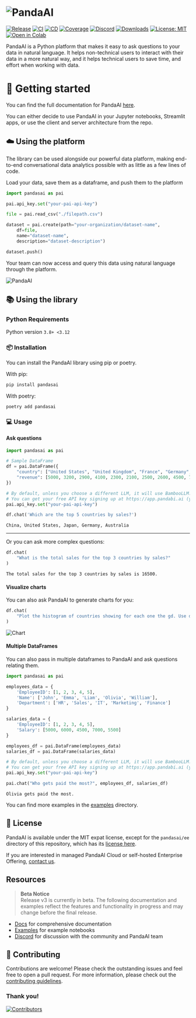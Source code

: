 # ![PandaAI](assets/logo.png)

[![Release](https://img.shields.io/pypi/v/pandasai?label=Release&style=flat-square)](https://pypi.org/project/pandasai/)
[![CI](https://github.com/sinaptik-ai/pandas-ai/actions/workflows/ci.yml/badge.svg)](https://github.com/sinaptik-ai/pandas-ai/actions/workflows/ci.yml/badge.svg)
[![CD](https://github.com/sinaptik-ai/pandas-ai/actions/workflows/cd.yml/badge.svg)](https://github.com/sinaptik-ai/pandas-ai/actions/workflows/cd.yml/badge.svg)
[![Coverage](https://codecov.io/gh/sinaptik-ai/pandas-ai/branch/main/graph/badge.svg)](https://codecov.io/gh/sinaptik-ai/pandas-ai)
[![Discord](https://dcbadge.vercel.app/api/server/kF7FqH2FwS?style=flat&compact=true)](https://discord.gg/KYKj9F2FRH)
[![Downloads](https://static.pepy.tech/badge/pandasai)](https://pepy.tech/project/pandasai) [![License: MIT](https://img.shields.io/badge/License-MIT-yellow.svg)](https://opensource.org/licenses/MIT)
[![Open in Colab](https://colab.research.google.com/assets/colab-badge.svg)](https://colab.research.google.com/drive/1ZnO-njhL7TBOYPZaqvMvGtsjckZKrv2E?usp=sharing)

PandaAI is a Python platform that makes it easy to ask questions to your data in natural language. It helps non-technical users to interact with their data in a more natural way, and it helps technical users to save time, and effort when working with data.

# 🔧 Getting started

You can find the full documentation for PandaAI [here](https://pandas-ai.readthedocs.io/en/latest/).

You can either decide to use PandaAI in your Jupyter notebooks, Streamlit apps, or use the client and server architecture from the repo.

## ☁️ Using the platform

The library can be used alongside our powerful data platform, making end-to-end conversational data analytics possible with as little as a few lines of code. 

Load your data, save them as a dataframe, and push them to the platform

```python
import pandasai as pai

pai.api_key.set("your-pai-api-key")

file = pai.read_csv("./filepath.csv")

dataset = pai.create(path="your-organization/dataset-name",
    df=file,
    name="dataset-name",
    description="dataset-description")

dataset.push()
```
Your team can now access and query this data using natural language through the platform.

![PandaAI](assets/demo.gif) 

## 📚 Using the library

### Python Requirements

Python version `3.8+ <3.12`

### 📦 Installation

You can install the PandaAI library using pip or poetry.

With pip:

```bash
pip install pandasai
```

With poetry:

```bash
poetry add pandasai
```

### 💻 Usage

#### Ask questions

```python
import pandasai as pai

# Sample DataFrame
df = pai.DataFrame({
    "country": ["United States", "United Kingdom", "France", "Germany", "Italy", "Spain", "Canada", "Australia", "Japan", "China"],
    "revenue": [5000, 3200, 2900, 4100, 2300, 2100, 2500, 2600, 4500, 7000]
})

# By default, unless you choose a different LLM, it will use BambooLLM.
# You can get your free API key signing up at https://app.pandabi.ai (you can also configure it in your .env file)
pai.api_key.set("your-pai-api-key")

df.chat('Which are the top 5 countries by sales?')
```

```
China, United States, Japan, Germany, Australia
```

---

Or you can ask more complex questions:

```python
df.chat(
    "What is the total sales for the top 3 countries by sales?"
)
```

```
The total sales for the top 3 countries by sales is 16500.
```

#### Visualize charts

You can also ask PandaAI to generate charts for you:

```python
df.chat(
    "Plot the histogram of countries showing for each one the gd. Use different colors for each bar",
)
```

![Chart](assets/histogram-chart.png?raw=true)

#### Multiple DataFrames

You can also pass in multiple dataframes to PandaAI and ask questions relating them.

```python
import pandasai as pai

employees_data = {
    'EmployeeID': [1, 2, 3, 4, 5],
    'Name': ['John', 'Emma', 'Liam', 'Olivia', 'William'],
    'Department': ['HR', 'Sales', 'IT', 'Marketing', 'Finance']
}

salaries_data = {
    'EmployeeID': [1, 2, 3, 4, 5],
    'Salary': [5000, 6000, 4500, 7000, 5500]
}

employees_df = pai.DataFrame(employees_data)
salaries_df = pai.DataFrame(salaries_data)

# By default, unless you choose a different LLM, it will use BambooLLM.
# You can get your free API key signing up at https://app.pandabi.ai (you can also configure it in your .env file)
pai.api_key.set("your-pai-api-key")

pai.chat("Who gets paid the most?", employees_df, salaries_df)
```

```
Olivia gets paid the most.
```

You can find more examples in the [examples](examples) directory.

## 📜 License

PandaAI is available under the MIT expat license, except for the `pandasai/ee` directory of this repository, which has its [license here](https://github.com/Sinaptik-AI/pandas-ai/blob/master/pandasai/ee/LICENSE).

If you are interested in managed PandaAI Cloud or self-hosted Enterprise Offering, [contact us](https://getpanda.ai/pricing).

## Resources

> **Beta Notice**  
> Release v3 is currently in beta. The following documentation and examples reflect the features and functionality in progress and may change before the final release.

- [Docs](https://pandas-ai.readthedocs.io/en/latest/) for comprehensive documentation
- [Examples](examples) for example notebooks
- [Discord](https://discord.gg/KYKj9F2FRH) for discussion with the community and PandaAI team


## 🤝 Contributing

Contributions are welcome! Please check the outstanding issues and feel free to open a pull request.
For more information, please check out the [contributing guidelines](CONTRIBUTING.md).

### Thank you!

[![Contributors](https://contrib.rocks/image?repo=sinaptik-ai/pandas-ai)](https://github.com/sinaptik-ai/pandas-ai/graphs/contributors)
